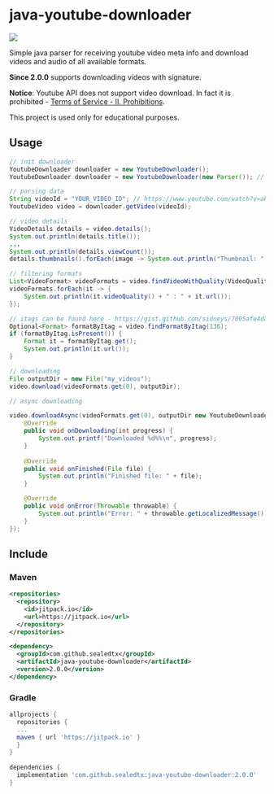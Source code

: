 java-youtube-downloader
============

[![](https://jitpack.io/v/sealedtx/java-youtube-downloader.svg)](https://jitpack.io/#sealedtx/java-youtube-downloader)

Simple java parser for receiving youtube video meta info and download videos and audio of all available formats.

**Since 2.0.0** supports downloading videos with signature.

**Notice**: Youtube API does not support video download. In faсt it is prohibited - [Terms of Service - II. Prohibitions](https://developers.google.com/youtube/terms/api-services-terms-of-service). 

This project is used only for educational purposes.

Usage
-------

```java
// init downloader
YoutubeDownloader downloader = new YoutubeDownloader();
YoutubeDownloader downloader = new YoutubeDownloader(new Parser()); // you can easly implement or extend existing parsing logic 

// parsing data
String videoId = "YOUR_VIDEO_ID"; // https://www.youtube.com/watch?v=abc12345 <---- this is VIDEO_ID
YoutubeVideo video = downloader.getVideo(videoId);

// video details
VideoDetails details = video.details();
System.out.println(details.title());
...
System.out.println(details.viewCount());
details.thumbnails().forEach(image -> System.out.println("Thumbnail: " + image));

// filtering formats
List<VideoFormat> videoFormats = video.findVideoWithQuality(VideoQuality.hd720);
videoFormats.forEach(it -> {
    System.out.println(it.videoQuality() + " : " + it.url());
});

// itags can be found here - https://gist.github.com/sidneys/7095afe4da4ae58694d128b1034e01e2
Optional<Format> formatByItag = video.findFormatByItag(136); 
if (formatByItag.isPresent()) {
    Format it = formatByItag.get();
    System.out.println(it.url());
}

// downloading
File outputDir = new File("my_videos");
video.download(videoFormats.get(0), outputDir);

// async downloading

video.downloadAsync(videoFormats.get(0), outputDir new YoutubeDownloader.DownloadCallback() {
    @Override
    public void onDownloading(int progress) {
        System.out.printf("Downloaded %d%%\n", progress);
    }
            
    @Override
    public void onFinished(File file) {
        System.out.println("Finished file: " + file);
    }

    @Override
    public void onError(Throwable throwable) {
        System.out.println("Error: " + throwable.getLocalizedMessage());
    }
});

```

Include
-------

### Maven

```xml
<repositories>
  <repository>
    <id>jitpack.io</id>
    <url>https://jitpack.io</url>
  </repository>
</repositories>
```
```xml
<dependency>
  <groupId>com.github.sealedtx</groupId>
  <artifactId>java-youtube-downloader</artifactId>
  <version>2.0.0</version>
</dependency>
```

### Gradle

```gradle
allprojects {
  repositories {
  ...
  maven { url 'https://jitpack.io' }
  }
}
  
dependencies {
  implementation 'com.github.sealedtx:java-youtube-downloader:2.0.0'
}
```
